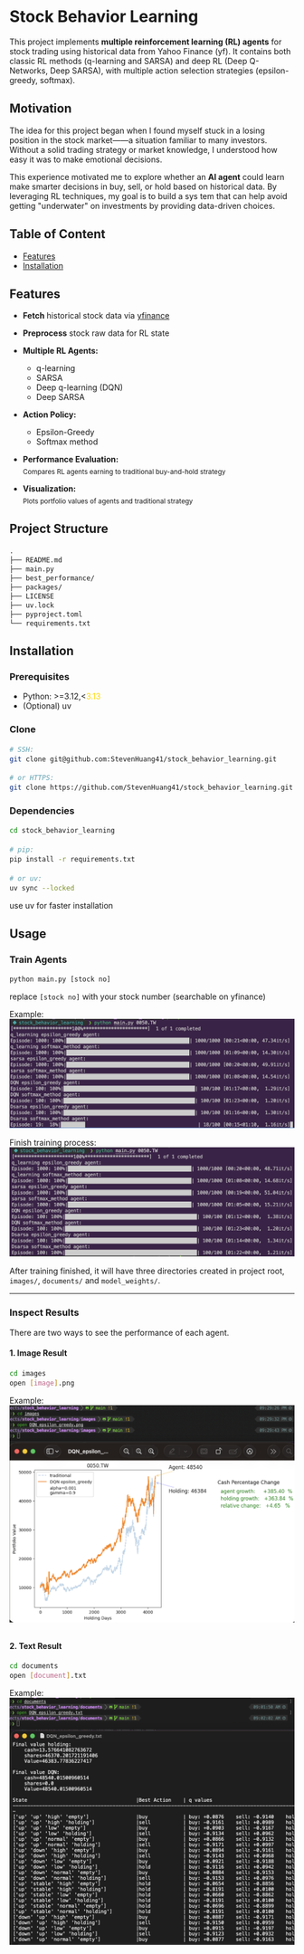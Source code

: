 # Stock Behavior Learning

This project implements **multiple reinforcement learning (RL) agents** for stock trading using historical data from Yahoo Finance (yf). It contains both classic RL methods (q-learning and SARSA) and deep RL (Deep Q-Networks, Deep SARSA), with multiple action selection strategies (epsilon-greedy, softmax).

## Motivation

The idea for this project began when I found myself stuck in a losing position in the stock market——a situation familiar to many investors. Without a solid trading strategy or market knowledge, I understood how easy it was to make emotional decisions.

This experience motivated me to explore whether an **AI agent** could learn make smarter decisions in buy, sell, or hold based on historical data. By leveraging RL techniques, my goal is to build a sys tem that can help avoid getting "underwater" on investments by providing data-driven choices.

## Table of Content

- [Features](#features)
- [Installation](#installation)

## Features

* **Fetch** historical stock data via [yfinance](https://finance.yahoo.com/)

* **Preprocess** stock raw data for RL state

* **Multiple RL Agents:**  
    * q-learning  
    * SARSA  
    * Deep q-learning (DQN)  
    * Deep SARSA  

* **Action Policy:**  
    * Epsilon-Greedy  
    * Softmax method  

* **Performance Evaluation:**  
    <sub>Compares RL agents earning to traditional buy-and-hold strategy</sub>

* **Visualization:**  
    <sub>Plots portfolio values of agents and traditional strategy</sup>

## Project Structure

    .
    ├── README.md
    ├── main.py
    ├── best_performance/
    ├── packages/
    ├── LICENSE
    ├── uv.lock
    ├── pyproject.toml
    └── requirements.txt

## Installation

### Prerequisites

* Python: >=3.12,<<span style="color: gold">3.13</span>  
* (Optional) uv 



### Clone

```sh
# SSH:
git clone git@github.com:StevenHuang41/stock_behavior_learning.git

# or HTTPS:
git clone https://github.com/StevenHuang41/stock_behavior_learning.git
```

### Dependencies

```sh
cd stock_behavior_learning

# pip:
pip install -r requirements.txt

# or uv:
uv sync --locked
```
use uv for faster installation

## Usage

### Train Agents

```sh
python main.py [stock no]
```
replace `[stock no]` with your stock number (searchable on yfinance)

Example:  
![runtime example img](./readme_images/img1.png)

Finish training process:  
![finish training img](./readme_images/img2.png)

After training finished, it will have three directories created in project root, `images/`, `documents/` and `model_weights/`.

---

### Inspect Results

There are two ways to see the performance of each agent. 

#### 1. Image Result
```sh
cd images
open [image].png
```
Example:
![show image result img](./readme_images/img3.png)

##

#### 2. Text Result
```sh
cd documents
open [document].txt 
```
Example:
![show text result img](./readme_images/img4.png)